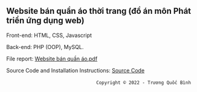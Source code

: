 ## Website bán quần áo thời trang (đồ án môn Phát triển ứng dụng web)

Front-end: HTML, CSS, Javascript

Back-end: PHP (OOP), MySQL.

File report: [Website bán quần áo.pdf](https://github.com/binhkun2/website_buy_clothes/blob/main/Website%20b%C3%A1n%20qu%E1%BA%A7n%20%C3%A1o.pdf)

Source Code and Installation Instructions: [Source Code]()


&emsp;&emsp;&emsp;&emsp;&emsp;&emsp;&emsp;&emsp;&emsp;&emsp;&emsp;&emsp;&emsp;&emsp;&emsp;&emsp;&emsp;`Copyright © 2022 - Trương Quốc Bình`
